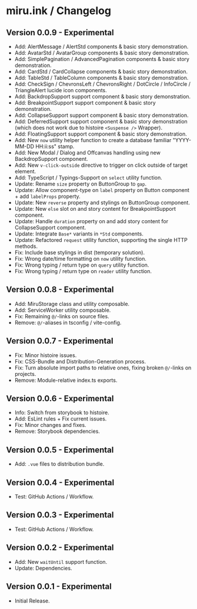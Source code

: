 miru.ink / Changelog
====================

## Version 0.0.9 - Experimental
- Add: AlertMessage / AlertStd components & basic story demonstration.
- Add: AvatarStd / AvatarGroup components & basic story demonstration.
- Add: SimplePagination / AdvancedPagination components & basic story demonstration.
- Add: CardStd / CardCollapse components & basic story demonstration.
- Add: TableStd / TableColumn components & basic story demonstration.
- Add: CheckSign / ChevronsLeft / ChevronsRight / DotCircle / InfoCircle / TriangleAlert lucide icon components.
- Add: BackdropSupport support component & basic story demonstration.
- Add: BreakpointSupport support component & basic story demonstration.
- Add: CollapseSupport support component & basic story demonstration.
- Add: DeferredSupport support component & basic story demonstration (which does not work due to histoire `<Suspense />` Wrapper).
- Add: FloatingSupport support component & basic story demonstration.
- Add: New `now` utility helper function to create a database familiar "YYYY-MM-DD HH:ii:ss" stamp.
- Add: New Modal / Dialog and Offcanvas handling using new BackdropSupport component.
- Add: New `v-click-outside` directive to trigger on click outside of target element.
- Add: TypeScript / Typings-Support on `select` utility function.
- Update: Rename `size` property on ButtonGroup to `gap`.
- Update: Allow component-type on `label` property on Button component + add `labelProps` property.
- Update: New `reverse` property and stylings on ButtonGroup component.
- Update: New `else` slot on and story content for BreakpointSupport component.
- Update: Handle `duration` property on and add story content for CollapseSupport component.
- Update: Integrate `Base*` variants in `*Std` components.
- Update: Refactored `request` utility function, supporting the single HTTP methods.
- Fix: Include base stylings in dist (temporary solution).
- Fix: Wrong date/time formatting on `now` utility function.
- Fix: Wrong typing / return type on `query` utility function.
- Fix: Wrong typing / return type on `reader` utility function.

## Version 0.0.8 - Experimental
- Add: MiruStorage class and utility composable.
- Add: ServiceWorker utility composable.
- Fix: Remaining `@/`-links on source files.
- Remove: `@/`-aliases in tsconfig / vite-config.

## Version 0.0.7 - Experimental
- Fix: Minor histoire issues.
- Fix: CSS-Bundle and Distribution-Generation process.
- Fix: Turn absolute import paths to relative ones, fixing broken `@/`-links on projects.
- Remove: Module-relative index.ts exports.

## Version 0.0.6 - Experimental
- Info: Switch from storybook to histoire.
- Add: EsLint rules + Fix current issues.
- Fix: Minor changes and fixes.
- Remove: Storybook dependencies.

## Version 0.0.5 - Experimental
- Add: `.vue` files to distribution bundle.

## Version 0.0.4 - Experimental
- Test: GitHub Actions / Workflow.

## Version 0.0.3 - Experimental
- Test: GitHub Actions / Workflow.

## Version 0.0.2 - Experimental
- Add: New `waitUntil` support function.
- Update: Dependencies.

## Version 0.0.1 - Experimental
- Initial Release.

